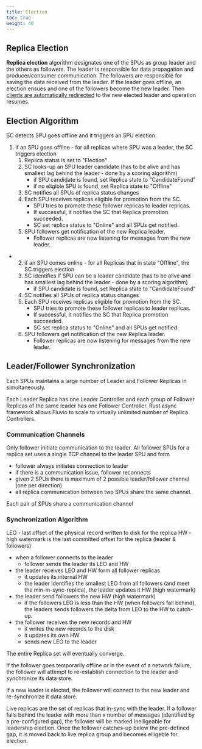 ```yaml
---
title: Election
toc: true
weight: 40
---
```


## Replica Election

**Replica election** algorithm designates one of the SPUs as group leader and the others as followers. The leader is responsible for data propagation and producer/consumer communication. The followers are responsible for saving the data received from the leader. If the leader goes offline, an election ensues and one of the followers become the new leader. Then [clients are automatically redirected](../client) to the new elected leader and operation resumes.


## Election Algorithm

SC detects SPU goes offline and it triggers an SPU election.

1. if an SPU goes offline  - for all replicas where SPU was a leader, the SC triggers election
    1. Replica status is set to "Election"
    2. SC looks-up an SPU leader candidate (has to be alive and has smallest lag behind the leader - done by a scoring algorithm)
        * if SPU candidate is found, set Replica state to "CandidateFound"
        * if no eligible SPU is found, set Replica state to "Offline"
    3. SC notifies all SPUs of replica status changes
    4. Each SPU receives replicas eligible for promotion from the SC.
        * SPU tries to promote these follower replicas to leader replicas.
        * If successful, it notifies the SC that Replica promotion succeeded.
        * SC set replica status to "Online" and all SPUs get notified.
    5. SPU followers get notification of the new Replica leader.
        * Follower replicas are now listening for messages from the new leader.

* 2. if an SPU comes online - for all Replicas that in state "Offline", the SC triggers election
    1. SC identifies if SPU can be a leader candidate (has to be alive and has smallest lag behind the leader - done by a scoring algorithm)
        * if SPU candidate is found, set Replica state to "CandidateFound"
    2. SC notifies all SPUs of replica status changes
    3. Each SPU receives replicas eligible for promotion from the SC.
        * SPU tries to promote these follower replicas to leader replicas.
        * If successful, it notifies the SC that Replica promotion succeeded.
        * SC set replica status to "Online" and all SPUs get notified.
    4. SPU followers get notification of the new Replica leader.
        * Follower replicas are now listening for messages from the new leader.


## Leader/Follower Synchronization

Each SPUs maintains a large number of Leader and Follower Replicas in simultaneously.

Each Leader Replica has one Leader Controller and each group of Follower Replicas of the same leader has one Follower Controller. Rust async framework allows Fluvio to scale to virtually unlimited number of Replica Controllers.

### Communication Channels

Only follower initiate communication to the leader. All follower SPUs for a replica set uses a single TCP channel to the leader SPU and form 

* follower always initiates connection to leader
* if there is a communication issue, follower reconnects
* given 2 SPUs there is maximum of 2 possible leader/follower channel (one per direction)
* all replica communication between two SPUs share the same channel.

Each pair of SPUs share a communication channel 

### Synchronization Algorithm

LEO - last offset of the physical record written to disk for the replica
HW - high watermark is the last committed offset for the replica (leader & followers)

* when a follower connects to the leader
    * follower sends the leader its LEO and HW
* the leader receives LEO and HW form all follower replicas
    * it updates its internal HW
    * the leader identifies the smallest LEO from all followers (and meet the min-in-sync-replica), the leader updates it HW (high watermark)
* the leader send followers the new HW (high watermark) 
    * if the followers LEO is less than the HW (when followers fall behind), the leaders sends followers the delta from LEO to the HW to catch-up.
* the follower receives the new records and HW
    * it writes the new records to the disk
    * it updates its own HW
    * sends new LEO to the leader

The entire Replica set will eventually converge.

If the follower goes temporarily offline or in the event of a network failure, the follower will attempt to re-establish connection to the leader and synchronize its data store.

If a new leader is elected, the follower will connect to the new leader and re-synchronize it data store.

Live replicas are the set of replicas that in-sync with the leader. If a follower falls behind the leader with more than x number of messages (identified by a pre-configured gap), the follower will be marked inelligeable for leadership election. Once the follower catches-up below the pre-defined gap, it is moved back to live replica group and becomes elligeble for election.

